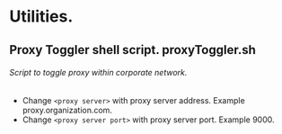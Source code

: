 # Utilities.
## Proxy Toggler shell script. proxyToggler.sh
###### Script to toggle proxy within corporate network.
- Change `<proxy server>` with proxy server address. Example proxy.organization.com.
- Change `<proxy server port>` with proxy server port. Example 9000.